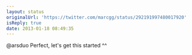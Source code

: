 ```yaml
---
layout: status
originalUrl: 'https://twitter.com/marcgg/status/292191997480017920'
isReply: true
date: 2013-01-18 08:49:35
---
```


@arsduo Perfect, let's get this started ^^
